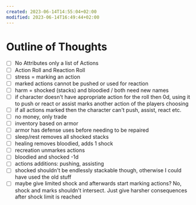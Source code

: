 ```yaml
---
created: 2023-06-14T14:55:04+02:00
modified: 2023-06-14T16:49:44+02:00
---
```


# Outline of Thoughts

- [ ] No Attributes only a list of Actions
- [ ] Action Roll and Reaction Roll
- [ ] stress = marking an action
- [ ] marked actions cannot be pushed or used for reaction
- [ ] harm = shocked (stacks) and bloodied / both need new names
- [ ] if character doesn't have appropriate action for the roll then 0d, using it to push or react or assist marks another action of the players choosing
- [ ] if all actions marked then the character can't push, assist, react etc.
- [ ] no money, only trade
- [ ] inventory based on armor
- [ ] armor has defense uses before needing to be repaired
- [ ] sleep/rest removes all shocked stacks
- [ ] healing removes bloodied, adds 1 shock 
- [ ] recreation unmarkes actions
- [ ] bloodied and shocked -1d
- [ ] actions additions: pushing, assisting
- [ ] shocked shouldn't be endlessly stackable though, otherwise I could have used the old stuff
- [ ]  maybe give limited shock and afterwards start marking actions? No, shock and marks shouldn't intersect. Just give harsher consequences after shock limit is reached
